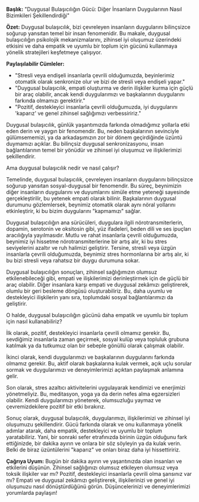 **Başlık:** "Duygusal Bulaşıcılığın Gücü: Diğer İnsanların Duygularının Nasıl Bizimkileri Şekillendirdiği"

**Özet:** Duygusal bulaşıcılık, bizi çevreleyen insanların duygularını bilinçsizce soğurup yansıtan temel bir insan fenomenidir. Bu makale, duygusal bulaşıcılığın psikolojik mekanizmalarını, zihinsel iyi oluşumuz üzerindeki etkisini ve daha empatik ve uyumlu bir toplum için gücünü kullanmaya yönelik stratejileri keşfetmeye çalışıyor.

**Paylaşılabilir Cümleler:**

* "Stresli veya endişeli insanlarla çevrili olduğumuzda, beyinlerimiz otomatik olarak senkronize olur ve bizi de stresli veya endişeli yapar."
* "Duygusal bulaşıcılık, empati oluşturma ve derin ilişkiler kurma için güçlü bir araç olabilir, ancak kendi duygularımızı ve başkalarının duygularını farkında olmamızı gerektirir."
* "Pozitif, destekleyici insanlarla çevrili olduğumuzda, iyi duygularını 'kaparız' ve genel zihinsel sağlığımızı verbessiririz."

Duygusal bulaşıcılık, günlük yaşantımızda farkında olmadığımız yollarla etki eden derin ve yaygın bir fenomendir. Bu, neden başkalarının sevinciyle gülümsememizi, ya da arkadaşımızın zor bir dönem geçirdiğinde üzüntü duymamızı açıklar. Bu bilinçsiz duygusal senkronizasyonu, insan bağlantılarının temel bir yönüdür ve zihinsel iyi oluşumuz ve ilişkilerimizi şekillendirir.

Ama duygusal bulaşıcılık nedir ve nasıl çalışır?

Temelinde, duygusal bulaşıcılık, çevreleyen insanların duygularını bilinçsizce soğurup yansıtan sosyal-duygusal bir fenomendir. Bu süreç, beynimizin diğer insanların duygularını ve duyumlarını simüle etme yeteneği sayesinde gerçekleştirilir, bu yetenek empati olarak bilinir. Başkalarının duygusal durumunu gözlemlersek, beynimiz otomatik olarak aynı nöral yollarını etkinleştirir, ki bu bizim duygularını "kapmamızı" sağlar.

Duygusal bulaşıcılığın ana sürücüleri, duygulara ilgili nörotransmiterlerin, dopamin, serotonin ve oksitosin gibi, yüz ifadeleri, beden dili ve ses ipuçları aracılığıyla yayılmasıdır. Mutlu ve rahat insanlarla çevrili olduğumuzda, beynimiz iyi hissetme nörotransmiterlerine bir artış alır, ki bu stres seviyelerini azaltır ve ruh halimizi geliştirir. Tersine, stresli veya üzgün insanlarla çevrili olduğumuzda, beynimiz stres hormonlarına bir artış alır, ki bu bizi stresli veya rahatsız bir duygu durumuna sokar.

Duygusal bulaşıcılığın sonuçları, zihinsel sağlığımızın olumsuz etkilenebileceği gibi, empati ve ilişkilerimizi derinleştirmek için de güçlü bir araç olabilir. Diğer insanlara karşı empati ve duygusal zekâmızı geliştirerek, olumlu bir geri besleme döngüsü oluşturabiliriz. Bu, daha uyumlu ve destekleyici ilişkilerin yanı sıra, toplumdaki sosyal bağlantılarımızı da geliştirir.

O halde, duygusal bulaşıcılığın gücünü daha empatik ve uyumlu bir toplum için nasıl kullanabiliriz?

İlk olarak, pozitif, destekleyici insanlarla çevrili olmamız gerekir. Bu, sevdiğimiz insanlarla zaman geçirmek, sosyal kulüp veya topluluk grubuna katılmak ya da tutkumuz olan bir sebeple gönüllü olarak çalışmak olabilir.

İkinci olarak, kendi duygularımızı ve başkalarının duygularını farkında olmamız gerekir. Bu, aktif olarak başkalarına kulak vermek, açık uçlu sorular sormak ve duygularımızı ve deneyimlerimizi açıktan paylaşmak anlamına gelir.

Son olarak, stres azaltıcı aktivitelerini uygulayarak kendimizi ve enerjimizi yönetmeliyiz. Bu, meditasyon, yoga ya da derin nefes alma egzersizleri olabilir. Kendi duygularımızı yöneterek, olumsuzluğu yaymaz ve çevremizdekilere pozitif bir etki bırakırız.

Sonuç olarak, duygusal bulaşıcılık, duygularımızı, ilişkilerimizi ve zihinsel iyi oluşumuzu şekillendirir. Gücü farkında olarak ve onu kullanmaya yönelik adımlar atarak, daha empatik, destekleyici ve uyumlu bir toplum yaratabiliriz. Yani, bir sonraki sefer etrafınızda birinin üzgün olduğunu fark ettiğinizde, bir dakika ayırın ve onlara bir söz söyleyin ya da kulak verin. Belki de biraz üzüntülerini "kaparız" ve onları biraz daha iyi hissettiririz.

**Çağrıya Uyum:** Bugün bir dakika ayırın ve yaşantınızda olan insanları ve etkilerini düşünün. Zihinsel sağlığınızı olumsuz etkileyen olumsuz veya toksik ilişkiler var mı? Pozitif, destekleyici insanlarla çevrili olma şansınız var mı? Empati ve duygusal zekâmızı geliştirerek, ilişkilerinizi ve genel iyi oluşunuzu nasıl dönüştürdüğünü görün. Düşüncelerinizi ve deneyimlerimizi yorumlarda paylaşın!
